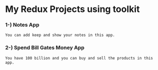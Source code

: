 # My Redux Projects using toolkit

### 1-) Notes App

    You can add keep and show your notes in this app.

### 2-) Spend Bill Gates Money App

    You have 100 billion and you can buy and sell the products in this app.
